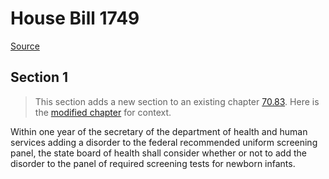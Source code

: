 # House Bill 1749

[Source](http://lawfilesext.leg.wa.gov/biennium/2021-22/Xml/Bills/House%20Bills/1749.xml)
## Section 1
> This section adds a new section to an existing chapter [70.83](/rcw/70_public_health_and_safety/70.083_phenylketonuria_and_other_preventable_heritable_disorders.md). Here is the [modified chapter](rcw/70_public_health_and_safety/70.083_phenylketonuria_and_other_preventable_heritable_disorders.md) for context.

Within one year of the secretary of the department of health and human services adding a disorder to the federal recommended uniform screening panel, the state board of health shall consider whether or not to add the disorder to the panel of required screening tests for newborn infants.

